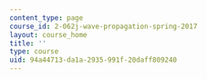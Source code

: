 ```yaml
---
content_type: page
course_id: 2-062j-wave-propagation-spring-2017
layout: course_home
title: ''
type: course
uid: 94a44713-da1a-2935-991f-20daff809240
---
```

